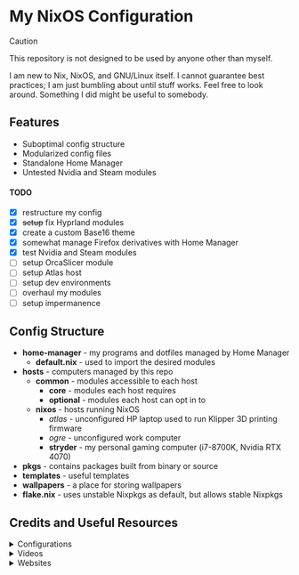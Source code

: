 # My NixOS Configuration

> [!CAUTION]
> This repository is not designed to be used by anyone other than myself.

I am new to Nix, NixOS, and GNU/Linux itself. I cannot guarantee best practices; I am just bumbling about until stuff works. Feel free to look around. Something I did might be useful to somebody.

## Features

+ Suboptimal config structure
+ Modularized config files
+ Standalone Home Manager
+ Untested Nvidia and Steam modules

#### TODO

+ [x] restructure my config
+ [x] ~~setup~~ fix Hyprland modules
+ [x] create a custom Base16 theme
+ [x] somewhat manage Firefox derivatives with Home Manager
+ [x] test Nvidia and Steam modules
+ [ ] setup OrcaSlicer module
+ [ ] setup Atlas host
+ [ ] setup dev environments
+ [ ] overhaul my modules
+ [ ] setup impermanence

## Config Structure

+ **home-manager** - my programs and dotfiles managed by Home Manager
    + **default.nix** - used to import the desired modules
+ **hosts** - computers managed by this repo
    + **common** - modules accessible to each host
        + **core** - modules each host requires
        + **optional** - modules each host can opt in to
    + **nixos** - hosts running NixOS
        + *atlas* - unconfigured HP laptop used to run Klipper 3D printing firmware
        + *ogre* - unconfigured work computer
        + **stryder** - my personal gaming computer (i7-8700K, Nvidia RTX 4070)
+ **pkgs** - contains packages built from binary or source
+ **templates** - useful templates
+ **wallpapers** - a place for storing wallpapers
+ **flake.nix** - uses unstable Nixpkgs as default, but allows stable Nixpkgs

## Credits and Useful Resources

<details>

<summary>Configurations</summary>

+ [Misterio77/nix-starter-configs](https://github.com/Misterio77/nix-starter-configs.git) - The comments are very helpful.
+ [EmergentMind/nix-config](https://github.com/EmergentMind/nix-config.git) - I took inspiration from the structure.
+ [Frost-Phoenix/nixos-config](https://github.com/Frost-Phoenix/nixos-config.git) - I took inspiration from how the modules are broken down.
+ [XNM1/linux-nixos-hyprland-config-dotfiles](https://github.com/XNM1/linux-nixos-hyprland-config-dotfiles.git) - I took inspiration from how the modules are broken down.
+ [justinmdickey/publicdots](https://github.com/justinmdickey/publicdots.git) - I copied most of the `hyprlock.conf` file.
+ [4DBug/nix-ansi](https://github.com/4DBug/nix-ansi.git) - The ansi NixOS logo I use for fastfetch. Tip: `ESC[38;2;${r};${g};${b}m` sets the foreground color, and `ESC[48;2;${r};${g};${b}m` sets the background color.
+ [TheDummyUser/nixflakes](https://github.com/TheDummyUser/nixflakes.git) - I copied the bash script from `fastfetch/default.nix`.
+ [adi1090x/rofi](https://github.com/adi1090x/rofi.git) - I copied most of the Rofi theme from `launchers/type-1/style-5.rasi`.

</details>

<details>

<summary>Videos</summary>

+ [NixOS: Everything Everywhere All at Once](https://youtu.be/CwfKlX3rA6E?si=kLvsHnfP-k-Weq6s) - Convincing me to try NixOS.
+ [NixOS Config Guides for Nerds and Other Cool People](https://youtube.com/playlist?list=PL_WcXIXdDWWpuypAEKzZF2b5PijTluxRG&si=iUsgDu18w59NrzD0) - The tutorial series I followed to get this config started.
+ [Ricing Linux Has Never Been Easier | NixOS + Stylix](https://youtu.be/ljHkWgBaQWU?si=CZmFbFHVJJnvLMHU) - Introduction to Stylix.
+ [Easiest Way To Write Nix | Code Editor Setup](https://youtu.be/M_zMoHlbZBY?si=erGxw4dS4HITbgjE) - Introduction to nixd.
+ [Best Way To Manage Project Dependencies | Nix Shells](https://youtu.be/0YBWhSNTgV8?si=-ZEeQvPLavGtx5jy) - Introduction to declarative nix shells.
+ [ NixOS tutorial - Nix Packages](https://youtu.be/CqFcl4BmbN4?si=RD2GMkBToGD8401c) - Useful tutorial showing how to build nix packages from binary and source.

</details>

<details>

<summary>Websites</summary>

+ [Nixpkgs Search](https://search.nixos.org/packages) - Useful for looking up Nixpkgs.
+ [MyNixOS](https://mynixos.com/) - Useful for looking up Nixpkg and Home Manager options.
+ [Home Manager Options Appendix](https://nix-community.github.io/home-manager/options.xhtml) - Useful for looking up Home Manager commands not found in MyNixOS. For Example: `programs.vscode.profiles.<name>.extensions`
+ [Official NixOS Wiki](https://wiki.nixos.org/wiki/NixOS_Wiki) and the [Unofficial NixOS Wiki](https://nixos.wiki/wiki/Main_Page) - Useful code snippets for Nixpkg and NixOS options.
+ [Stylix User Guide](https://stylix.danth.me/) - Useful for setting up and configuring Stylix.
+ [Nixd Editor Setup Guide](https://github.com/nix-community/nixd/blob/main/nixd/docs/editor-setup.md), [Nixd LSP Configuration](https://github.com/nix-community/nixd/blob/main/nixd/docs/configuration.md), and [Nixd Advanced Settings JSON](https://github.com/nix-community/vscode-nix-ide?tab=readme-ov-file#lsp-plugin-support) - Useful for setting up nixd LSP in Visual Studio Code (VSCode)/VSCodium.
+ [Declarative GNOME configuration](https://hoverbear.org/blog/declarative-gnome-configuration-in-nixos/) - Great guide for declaratively setting up the GNOME DE.
+ [Hyprland Wiki](https://wiki.hyprland.org/) - Useful for setting up and configuring Hyprland
+ [How to screenshot only the focused monitor with grim?](https://www.reddit.com/r/hyprland/comments/1cbetfa/comment/mbg9o4y/?utm_source=share&utm_medium=web3x&utm_name=web3xcss&utm_term=1&utm_content=share_button) - I copied `u/nixgang`'s response to this Reddit post.
+ [Fastfetch Configuration Wiki](https://github.com/fastfetch-cli/fastfetch/wiki/Configuration) - Useful for configuring fastfetch.

</details>